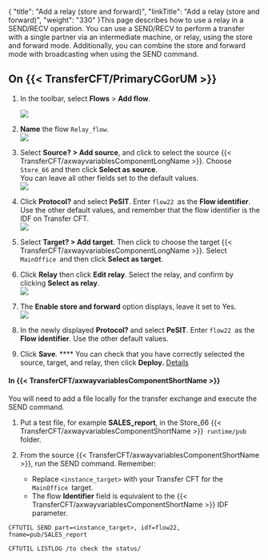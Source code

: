 {
    "title": "Add a relay (store and forward)",
    "linkTitle": "Add a relay (store and forward)",
    "weight": "330"
}This page describes how to use a relay in a SEND/RECV operation. You can use a SEND/RECV to perform a transfer with a single partner via an intermediate machine, or relay, using the store and forward mode. Additionally, you can combine the store and forward mode with broadcasting when using the SEND command.

On {{< TransferCFT/PrimaryCGorUM  >}}
------------------------------------------

1. In the toolbar, select **Flows** &gt; **Add flow**.  

    ![](/Images/TransferCFT/flow1.png)

1. **Name** the flow `Relay_flow`.  
    ![](/Images/TransferCFT/flow3.png)
1. Select **Source? &gt; Add source**, and click to select the source {{< TransferCFT/axwayvariablesComponentLongName  >}}. Choose `Store_66` and then click **Select as source**.  
    You can leave all other fields set to the default values.  
    ![](/Images/TransferCFT/flow4.png)
1. Click **Protocol?** and select **PeSIT**. Enter `flow22 `as the **Flow identifier**.  
    Use the other default values, and remember that the flow identifier is the IDF on Transfer CFT.  
    ![](/Images/TransferCFT/flow5.png)
1. Select **Target? &gt; Add target**. Then click to choose the target {{< TransferCFT/axwayvariablesComponentLongName  >}}. Select `MainOffice `and then click **Select as target**.
1. Click **Relay** then click **Edit relay**. Select the relay, and confirm by clicking **Select as relay**.  
    ![](/Images/TransferCFT/flow8.png)
1. The **Enable store and forward** option displays, leave it set to Yes.  
    ![](/Images/TransferCFT/flow9.png)
1. In the newly displayed **Protocol?** and select **PeSIT**. Enter `flow22 `as the **Flow identifier**. Use the other default values.
1. Click ****Save****. **** You can check that you have correctly selected the source, target, and relay, then click ****Deploy.**** [Details](../intro_cg_task_catalog/t_savedeployflow)

#### In {{< TransferCFT/axwayvariablesComponentShortName  >}}

You will need to add a file locally for the transfer exchange and execute the SEND command.

1. Put a test file, for example ****SALES_report****, in the Store_66 {{< TransferCFT/axwayvariablesComponentShortName  >}}` runtime/pub` folder.
1. From the source {{< TransferCFT/axwayvariablesComponentShortName  >}}, run the SEND command. Remember:
    -   Replace `<instance_target>` with your Transfer CFT for the `MainOffice `target.

    <!-- -->

    -   The flow ****Identifier**** field is equivalent to the {{< TransferCFT/axwayvariablesComponentShortName  >}} IDF parameter.

```
CFTUTIL SEND part=<instance_target>, idf=flow22, fname=pub/SALES_report
 
CFTUTIL LISTLOG /to check the status/
```

